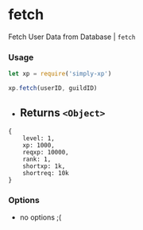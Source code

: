 # fetch

Fetch User Data from Database | `fetch`

### Usage

```js
let xp = require('simply-xp')

xp.fetch(userID, guildID)
```

- ## Returns `<Object>`

```
{
    level: 1,
    xp: 1000,
    reqxp: 10000,
    rank: 1,
    shortxp: 1k,
    shortreq: 10k
}
```

### Options

- no options ;(

